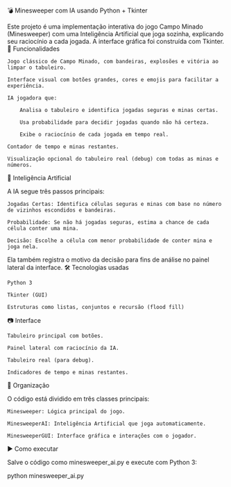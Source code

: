 💣 Minesweeper com IA usando Python + Tkinter

Este projeto é uma implementação interativa do jogo Campo Minado (Minesweeper) com uma Inteligência Artificial que joga sozinha, explicando seu raciocínio a cada jogada. A interface gráfica foi construída com Tkinter.
🚀 Funcionalidades

    Jogo clássico de Campo Minado, com bandeiras, explosões e vitória ao limpar o tabuleiro.

    Interface visual com botões grandes, cores e emojis para facilitar a experiência.

    IA jogadora que:

        Analisa o tabuleiro e identifica jogadas seguras e minas certas.

        Usa probabilidade para decidir jogadas quando não há certeza.

        Exibe o raciocínio de cada jogada em tempo real.

    Contador de tempo e minas restantes.

    Visualização opcional do tabuleiro real (debug) com todas as minas e números.

🧠 Inteligência Artificial

A IA segue três passos principais:

    Jogadas Certas: Identifica células seguras e minas com base no número de vizinhos escondidos e bandeiras.

    Probabilidade: Se não há jogadas seguras, estima a chance de cada célula conter uma mina.

    Decisão: Escolhe a célula com menor probabilidade de conter mina e joga nela.

Ela também registra o motivo da decisão para fins de análise no painel lateral da interface.
🛠️ Tecnologias usadas

    Python 3

    Tkinter (GUI)

    Estruturas como listas, conjuntos e recursão (flood fill)

📷 Interface

    Tabuleiro principal com botões.

    Painel lateral com raciocínio da IA.

    Tabuleiro real (para debug).

    Indicadores de tempo e minas restantes.

📁 Organização

O código está dividido em três classes principais:

    Minesweeper: Lógica principal do jogo.

    MinesweeperAI: Inteligência Artificial que joga automaticamente.

    MinesweeperGUI: Interface gráfica e interações com o jogador.

▶️ Como executar

Salve o código como minesweeper_ai.py e execute com Python 3:

python minesweeper_ai.py
